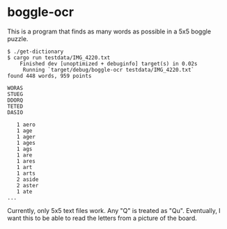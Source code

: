 # boggle-ocr

This is a program that finds as many words as possible in a 5x5 boggle puzzle.

```
$ ./get-dictionary
$ cargo run testdata/IMG_4220.txt
    Finished dev [unoptimized + debuginfo] target(s) in 0.02s
     Running `target/debug/boggle-ocr testdata/IMG_4220.txt`
found 448 words, 959 points

WORAS
STUEG
DDORQ
TETED
DASIO

   1 aero
   1 age
   1 ager
   1 ages
   1 ags
   1 are
   1 ares
   1 art
   1 arts
   2 aside
   2 aster
   1 ate
...
```

Currently, only 5x5 text files work. Any "Q" is treated as "Qu". Eventually, I want this to be able to read the letters from a picture of the board.
